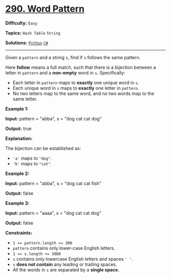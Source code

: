# [290. Word Pattern](https://leetcode.com/problems/word-pattern/)

**Difficulty:** `Easy`

**Topics:** `Hash Table` `String`

**Solutions:** [`Python`](../../src/python/challenges/problems/word_pattern_test.py) [`C#`](../../src/csharp/challenges/Problems/WordPattern.cs)

---

Given a `pattern` and a string `s`, find if `s` follows the same pattern.

Here **follow** means a full match, such that there is a bijection between a letter in `pattern` and a **non-empty** word in `s`. Specifically:

* Each letter in `pattern` maps to **exactly** one unique word in `s`.
* Each unique word in `s` maps to **exactly** one letter in `pattern`.
* No two letters map to the same word, and no two words map to the same letter.

**Example 1:**

**Input:** pattern = "abba", s = "dog cat cat dog"

**Output:** true

**Explanation:**

The bijection can be established as:

* `'a'` maps to `"dog"`.
* `'b'` maps to `"cat"`.

**Example 2:**

**Input:** pattern = "abba", s = "dog cat cat fish"

**Output:** false

**Example 3:**

**Input:** pattern = "aaaa", s = "dog cat cat dog"

**Output:** false

**Constraints:**

* `1 <= pattern.length <= 300`
* `pattern` contains only lower-case English letters.
* `1 <= s.length <= 3000`
* `s` contains only lowercase English letters and spaces `' '`.
* `s` **does not contain** any leading or trailing spaces.
* All the words in `s` are separated by a **single space**.